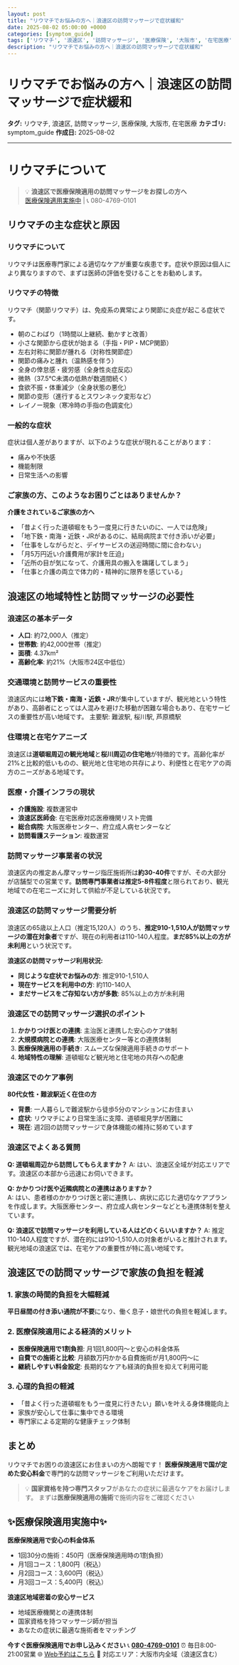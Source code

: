 ```yaml
---
layout: post
title: "リウマチでお悩みの方へ｜浪速区の訪問マッサージで症状緩和"
date: 2025-08-02 05:00:00 +0000
categories: [symptom_guide]
tags: ['リウマチ', '浪速区', '訪問マッサージ', '医療保険', '大阪市', '在宅医療']
description: "リウマチでお悩みの方へ｜浪速区の訪問マッサージで症状緩和"
---
```


# リウマチでお悩みの方へ｜浪速区の訪問マッサージで症状緩和

**タグ:** リウマチ, 浪速区, 訪問マッサージ, 医療保険, 大阪市, 在宅医療
**カテゴリ:** symptom_guide
**作成日:** 2025-08-02

---


# リウマチについて

> 💡 **浪速区で医療保険適用の訪問マッサージをお探しの方へ**  
> [医療保険適用実施中](https://peraichi.com/landing_pages/view/himawari-massage/) | 📞 080-4769-0101

## リウマチの主な症状と原因

### リウマチについて
リウマチは医療専門家による適切なケアが重要な疾患です。症状や原因は個人により異なりますので、まずは医師の評価を受けることをお勧めします。

### リウマチの特徴
リウマチ（関節リウマチ）は、免疫系の異常により関節に炎症が起こる症状です。
- 朝のこわばり（1時間以上継続、動かすと改善）
- 小さな関節から症状が始まる（手指・PIP・MCP関節）
- 左右対称に関節が腫れる（対称性関節症）
- 関節の痛みと腫れ（温熱感を伴う）
- 全身の倖怠感・疲労感（全身性炎症反応）
- 微熱（37.5℃未満の低熱が数週間続く）
- 食欲不振・体重減少（全身状態の悪化）
- 関節の变形（進行するとスワンネック変形など）
- レイノー現象（寒冷時の手指の色調変化）

### 一般的な症状
症状は個人差がありますが、以下のような症状が現れることがあります：
- 痛みや不快感
- 機能制限
- 日常生活への影響

### ご家族の方、このようなお困りごとはありませんか？
**介護をされているご家族の方へ**
- 「昔よく行った道頓堀をもう一度見に行きたいのに、一人では危険」
- 「地下鉄・南海・近鉄・JRがあるのに、結局病院まで付き添いが必要」
- 「仕事をしながらだと、デイサービスの送迎時間に間に合わない」
- 「月5万円近い介護費用が家計を圧迫」
- 「近所の目が気になって、介護用具の搬入を躊躇してしまう」
- 「仕事と介護の両立で体力的・精神的に限界を感じている」

## 浪速区の地域特性と訪問マッサージの必要性

### 浪速区の基本データ
- **人口**: 約72,000人（推定）
- **世帯数**: 約42,000世帯（推定）
- **面積**: 4.37km²
- **高齢化率**: 約21%（大阪市24区中低位）

### 交通環境と訪問サービスの重要性
浪速区内には**地下鉄・南海・近鉄・JR**が集中していますが、観光地という特性があり、高齢者にとっては人混みを避けた移動が困難な場合もあり、在宅サービスの重要性が高い地域です。
主要駅: 難波駅, 桜川駅, 芦原橋駅

### 住環境と在宅ケアニーズ
浪速区は**道頓堀周辺の観光地域**と**桜川周辺の住宅地**が特徴的です。高齢化率が21%と比較的低いものの、観光地と住宅地の共存により、利便性と在宅ケアの両方のニーズがある地域です。

### 医療・介護インフラの現状
- **介護施設**: 複数運営中
- **浪速区医師会**: 在宅医療対応医療機関リスト完備
- **総合病院**: 大阪医療センター、府立成人病センターなど
- **訪問看護ステーション**: 複数運営

### 訪問マッサージ事業者の状況
浪速区内の推定あん摩マッサージ指圧施術所は**約30-40件**ですが、その大部分が店舗型での営業です。**訪問専門事業者は推定5-8件程度**と限られており、観光地域での在宅ニーズに対して供給が不足している状況です。

### 浪速区の訪問マッサージ需要分析
浪速区の65歳以上人口（推定15,120人）のうち、**推定910-1,510人が訪問マッサージの潜在対象者**ですが、現在の利用者は110-140人程度。**まだ85%以上の方が未利用**という状況です。

**浪速区の訪問マッサージ利用状況:**
- **同じような症状でお悩みの方**: 推定910-1,510人
- **現在サービスを利用中の方**: 約110-140人  
- **まだサービスをご存知ない方が多数**: 85%以上の方が未利用

### 浪速区での訪問マッサージ選択のポイント
1. **かかりつけ医との連携**: 主治医と連携した安心のケア体制
2. **大規模病院との連携**: 大阪医療センター等との連携体制
3. **医療保険適用の手続き**: スムーズな保険適用手続きのサポート
4. **地域特性の理解**: 道頓堀など観光地と住宅地の共存への配慮

### 浪速区でのケア事例
**80代女性・難波駅近く在住の方**
- **背景**: 一人暮らしで難波駅から徒歩5分のマンションにお住まい
- **症状**: リウマチにより日常生活に支障、道頓堀見学が困難に
- **現在**: 週2回の訪問マッサージで身体機能の維持に努めています

### 浪速区でよくある質問
**Q: 道頓堀周辺から訪問してもらえますか？**
A: はい、浪速区全域が対応エリアです。浪速区の本部から迅速にお伺いできます。

**Q: かかりつけ医や近隣病院との連携はありますか？**  
A: はい、患者様のかかりつけ医と密に連携し、病状に応じた適切なケアプランを作成します。大阪医療センター、府立成人病センターなどとも連携体制を整えています。

**Q: 浪速区で訪問マッサージを利用している人はどのくらいいますか？**
A: 推定110-140人程度ですが、潜在的には910-1,510人の対象者がいると推計されます。観光地域の浪速区では、在宅ケアの重要性が特に高い地域です。

## 浪速区での訪問マッサージで家族の負担を軽減

### 1. 家族の時間的負担を大幅軽減
**平日昼間の付き添い通院が不要**になり、働く息子・娘世代の負担を軽減します。

### 2. 医療保険適用による経済的メリット
- **医療保険適用で1割負担**: 月1回1,800円～と安心の料金体系
- **自費での施術と比較**: 月額数万円かかる自費施術が月1,800円～に
- **継続しやすい料金設定**: 長期的なケアも経済的負担を抑えて利用可能

### 3. 心理的負担の軽減
- 「昔よく行った道頓堀をもう一度見に行きたい」願いを叶える身体機能向上
- 家族が安心して仕事に集中できる環境
- 専門家による定期的な健康チェック体制

## まとめ
リウマチでお困りの浪速区にお住まいの方へ朗報です！
**医療保険適用で国が定めた安心料金**で専門的な訪問マッサージをご利用いただけます。

> 💡 **国家資格を持つ専門スタッフ**があなたの症状に最適なケアをお届けします。
> まずは**医療保険適用の施術**で施術内容をご確認ください

## ✨医療保険適用実施中✨

**医療保険適用で安心の料金体系**
- 1回30分の施術：450円（医療保険適用時の1割負担）
- 月1回コース：1,800円（税込）
- 月2回コース：3,600円（税込）
- 月3回コース：5,400円（税込）

**浪速区地域密着の安心サービス**
- 地域医療機関との連携体制
- 国家資格を持つマッサージ師が担当
- あなたの症状に最適な施術者をマッチング

**今すぐ医療保険適用でお申し込みください**
📞 **[080-4769-0101](tel:080-4769-0101)**
⏰ 毎日8:00-21:00営業
🌐 [Web予約はこちら](https://peraichi.com/landing_pages/view/himawari-massage/)
📍 対応エリア：大阪市内全域（浪速区含む）

